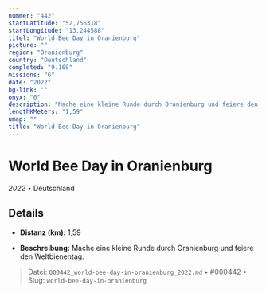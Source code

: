 ```yaml
---
nummer: "442"
startLatitude: "52,756318"
startLongitude: "13,244588"
titel: "World Bee Day in Oranienburg"
picture: ""
region: "Oranienburg"
country: "Deutschland"
completed: "9.168"
missions: "6"
date: "2022"
bg-link: ""
onyx: "0"
description: "Mache eine kleine Runde durch Oranienburg und feiere den Weltbienentag."
lengthKMeters: "1,59"
umap: ""
title: "World Bee Day in Oranienburg"
---
```

# World Bee Day in Oranienburg

*2022* • Deutschland



## Details
- **Distanz (km):** 1,59



- **Beschreibung:** Mache eine kleine Runde durch Oranienburg und feiere den Weltbienentag.



> Datei: `000442_world-bee-day-in-oranienburg_2022.md` • #000442 • Slug: `world-bee-day-in-oranienburg`
